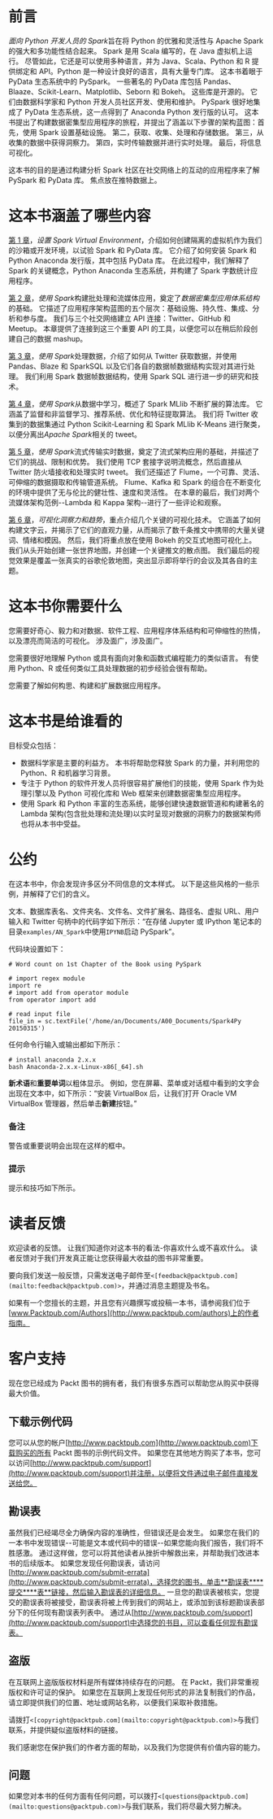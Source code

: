 # 前言

*面向 Python 开发人员的 Spark*旨在将 Python 的优雅和灵活性与 Apache Spark 的强大和多功能性结合起来。 Spark 是用 Scala 编写的，在 Java 虚拟机上运行。 尽管如此，它还是可以使用多种语言，并为 Java、Scala、Python 和 R 提供绑定和 API。Python 是一种设计良好的语言，具有大量专门库。 这本书着眼于 PyData 生态系统中的 PySpark。 一些著名的 PyData 库包括 Pandas、Blaaze、Scikit-Learn、Matplotlib、Seborn 和 Bokeh。 这些库是开源的。 它们由数据科学家和 Python 开发人员社区开发、使用和维护。 PySpark 很好地集成了 PyData 生态系统，这一点得到了 Anaconda Python 发行版的认可。 这本书提出了构建数据密集型应用程序的旅程，并提出了涵盖以下步骤的架构蓝图：首先，使用 Spark 设置基础设施。 第二，获取、收集、处理和存储数据。 第三，从收集的数据中获得洞察力。 第四，实时传输数据并进行实时处理。 最后，将信息可视化。

这本书的目的是通过构建分析 Spark 社区在社交网络上的互动的应用程序来了解 PySpark 和 PyData 库。 焦点放在推特数据上。

# 这本书涵盖了哪些内容

[第 1 章](1.html "Chapter 1. Setting Up a Spark Virtual Environment")，*设置 Spark Virtual Environment*，介绍如何创建隔离的虚拟机作为我们的沙箱或开发环境，以试验 Spark 和 PyData 库。 它介绍了如何安装 Spark 和 Python Anaconda 发行版，其中包括 PyData 库。 在此过程中，我们解释了 Spark 的关键概念，Python Anaconda 生态系统，并构建了 Spark 字数统计应用程序。

[第 2 章](2.html "Chapter 2. Building Batch and Streaming Apps with Spark")，*使用 Spark*构建批处理和流媒体应用，奠定了*数据密集型应用体系结构*的基础。 它描述了应用程序架构蓝图的五个层次：基础设施、持久性、集成、分析和参与度。 我们与三个社交网络建立 API 连接：Twitter、GitHub 和 Meetup。 本章提供了连接到这三个重要 API 的工具，以便您可以在稍后阶段创建自己的数据 mashup。

[第 3 章](3.html "Chapter 3. Juggling Data with Spark")，*使用 Spark*处理数据，介绍了如何从 Twitter 获取数据，并使用 Pandas、Blaze 和 SparkSQL 以及它们各自的数据帧数据结构实现对其进行处理。 我们利用 Spark 数据帧数据结构，使用 Spark SQL 进行进一步的研究和技术。

[第 4 章](4.html "Chapter 4. Learning from Data Using Spark")，*使用 Spark*从数据中学习，概述了 Spark MLlib 不断扩展的算法库。 它涵盖了监督和非监督学习、推荐系统、优化和特征提取算法。 我们将 Twitter 收集到的数据集通过 Python Scikit-Learning 和 Spark MLlib K-Means 进行聚类，以便分离出*Apache Spark*相关的 tweet。

[第 5 章](5.html "Chapter 5. Streaming Live Data with Spark")，*使用 Spark*流式传输实时数据，奠定了流式架构应用的基础，并描述了它们的挑战、限制和优势。 我们使用 TCP 套接字说明流概念，然后直接从 Twitter 防火墙接收和处理实时 tweet。 我们还描述了 Flume，一个可靠、灵活、可伸缩的数据摄取和传输管道系统。 Flume、Kafka 和 Spark 的组合在不断变化的环境中提供了无与伦比的健壮性、速度和灵活性。 在本章的最后，我们对两个流媒体架构范例--Lambda 和 Kappa 架构--进行了一些评论和观察。

[第 6 章](6.html "Chapter 6. Visualizing Insights and Trends")，*可视化洞察力和趋势*，重点介绍几个关键的可视化技术。 它涵盖了如何构建文字云，并揭示了它们的直观力量，从而揭示了数千条推文中携带的大量关键词、情绪和模因。 然后，我们将重点放在使用 Bokeh 的交互式地图可视化上。 我们从头开始创建一张世界地图，并创建一个关键推文的散点图。 我们最后的视觉效果是覆盖一张真实的谷歌伦敦地图，突出显示即将举行的会议及其各自的主题。

# 这本书你需要什么

您需要好奇心、毅力和对数据、软件工程、应用程序体系结构和可伸缩性的热情，以及漂亮而简洁的可视化。 涉及面广，涉及面广。

您需要很好地理解 Python 或具有面向对象和函数式编程能力的类似语言。 有使用 Python、R 或任何类似工具处理数据的初步经验会很有帮助。

您需要了解如何构思、构建和扩展数据应用程序。

# 这本书是给谁看的

目标受众包括：

*   数据科学家是主要的利益方。 本书将帮助您释放 Spark 的力量，并利用您的 Python、R 和机器学习背景。
*   专注于 Python 的软件开发人员将很容易扩展他们的技能，使用 Spark 作为处理引擎以及 Python 可视化库和 Web 框架来创建数据密集型应用程序。
*   使用 Spark 和 Python 丰富的生态系统，能够创建快速数据管道和构建著名的 Lambda 架构(包含批处理和流处理)以实时呈现对数据的洞察力的数据架构师也将从本书中受益。

# 公约

在这本书中，你会发现许多区分不同信息的文本样式。 以下是这些风格的一些示例，并解释了它们的含义。

文本、数据库表名、文件夹名、文件名、文件扩展名、路径名、虚拟 URL、用户输入和 Twitter 句柄中的代码字如下所示：“在存储 Jupyter 或 IPython 笔记本的目录`examples/AN_Spark`中使用`IPYNB`启动 PySpark”。

代码块设置如下：

```
# Word count on 1st Chapter of the Book using PySpark

# import regex module
import re
# import add from operator module
from operator import add

# read input file
file_in = sc.textFile('/home/an/Documents/A00_Documents/Spark4Py 20150315')
```

任何命令行输入或输出都如下所示：

```
# install anaconda 2.x.x
bash Anaconda-2.x.x-Linux-x86[_64].sh

```

**新术语**和**重要单词**以粗体显示。 例如，您在屏幕、菜单或对话框中看到的文字会出现在文本中，如下所示：“安装 VirtualBox 后，让我们打开 Oracle VM VirtualBox 管理器，然后单击**新建**按钮。”

### 备注

警告或重要说明会出现在这样的框中。

### 提示

提示和技巧如下所示。

# 读者反馈

欢迎读者的反馈。 让我们知道你对这本书的看法-你喜欢什么或不喜欢什么。 读者反馈对于我们开发真正能让您获得最大收益的图书非常重要。

要向我们发送一般反馈，只需发送电子邮件至`<[feedback@packtpub.com](mailto:feedback@packtpub.com)>`，并通过消息主题提及书名。

如果有一个您擅长的主题，并且您有兴趣撰写或投稿一本书，请参阅我们位于[www.Packtpub.com/Authors](http://www.packtpub.com/authors)上的作者指南。

# 客户支持

现在您已经成为 Packt 图书的拥有者，我们有很多东西可以帮助您从购买中获得最大价值。

## 下载示例代码

您可以从您的帐户[http://www.packtpub.com](http://www.packtpub.com)下载购买的所有 Packt 图书的示例代码文件。 如果您在其他地方购买了本书，您可以访问[http://www.packtpub.com/support](http://www.packtpub.com/support)并注册，以便将文件通过电子邮件直接发送给您。

## 勘误表

虽然我们已经竭尽全力确保内容的准确性，但错误还是会发生。 如果您在我们的一本书中发现错误--可能是文本或代码中的错误--如果您能向我们报告，我们将不胜感激。 通过这样做，您可以将其他读者从挫折中解救出来，并帮助我们改进本书的后续版本。 如果您发现任何勘误表，请访问[http://www.packtpub.com/submit-errata](http://www.packtpub.com/submit-errata)，选择您的图书，单击**勘误表****提交****表**链接，然后输入勘误表的详细信息。 一旦您的勘误表被核实，您提交的勘误表将被接受，勘误表将被上传到我们的网站上，或添加到该标题勘误表部分下的任何现有勘误表列表中。 通过从[http://www.packtpub.com/support](http://www.packtpub.com/support)中选择您的书目，可以查看任何现有勘误表。

## 盗版

在互联网上盗版版权材料是所有媒体持续存在的问题。 在 Packt，我们非常重视版权和许可证的保护。 如果您在互联网上发现任何形式的非法复制我们的作品，请立即提供我们的位置、地址或网站名称，以便我们采取补救措施。

请拨打`<[copyright@packtpub.com](mailto:copyright@packtpub.com)>`与我们联系，并提供疑似盗版材料的链接。

我们感谢您在保护我们的作者方面的帮助，以及我们为您提供有价值内容的能力。

## 问题

如果您对本书的任何方面有任何问题，可以拨打`<[questions@packtpub.com](mailto:questions@packtpub.com)>`与我们联系，我们将尽最大努力解决。